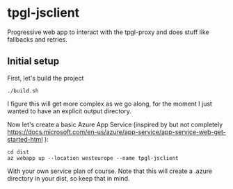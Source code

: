 # tpgl-jsclient
Progressive web app to interact with the tpgl-proxy and does stuff like
fallbacks and retries.

## Initial setup
First, let's build the project

	./build.sh

I figure this will get more complex as we go along, for the moment I just wanted
to have an explicit output directory.

Now let's create a basic Azure App Service (inspired by but not completely https://docs.microsoft.com/en-us/azure/app-service/app-service-web-get-started-html ):

	cd dist
	az webapp up --location westeurope --name tpgl-jsclient

With your own service plan of course. Note that this will create a .azure directory in your dist, so keep that in mind.


